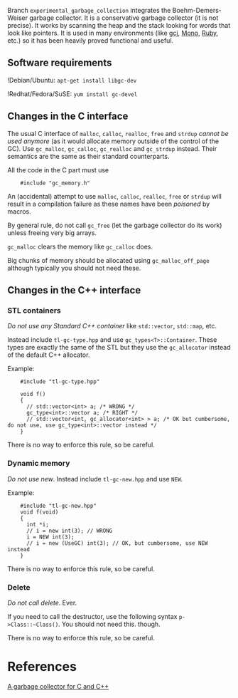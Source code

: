 
 Branch `experimental_garbage_collection` integrates the Boehm-Demers-Weiser garbage collector. It is a conservative garbage collector (it is not precise). It works by scanning the heap and the stack looking for words that look like pointers. It is used in many environments (like [gcj](http://gcc.gnu.org/java/), [Mono](http://www.mono-project.com/Mono:Runtime), [Ruby](http://edwinmeyer.com/Release_Integrated_RHG_09_10_2008/chapter05.html), etc.) so it has been heavily proved functional and useful.

## Software requirements

!Debian/Ubuntu: `apt-get install libgc-dev`

!Redhat/Fedora/SuSE: `yum install gc-devel`

## Changes in the C interface

The usual C interface of `malloc`, `calloc`, `realloc`, `free` and `strdup` *cannot be used anymore* (as it would allocate memory outside of the control of the GC). Use `gc_malloc`, `gc_calloc`, `gc_realloc` and `gc_strdup` instead. Their semantics are the same as their standard counterparts.

All the code in the C part must use


        #include "gc_memory.h"

An (accidental) attempt to use `malloc`, `calloc`, `realloc`, `free` or `strdup` will result in a compilation failure as these names have been _poisoned_ by macros.

By general rule, do not call `gc_free` (let the garbage collector do its work) unless freeing very big arrays.

`gc_malloc` clears the memory like `gc_calloc` does.

Big chunks of memory should be allocated using `gc_malloc_off_page` although typically you should not need these.

## Changes in the C++ interface

### STL containers

*Do not use any Standard C++ container* like `std::vector`, `std::map`, etc.

Instead include `tl-gc-type.hpp` and use `gc_types<T>::Container`. These types are exactly the same of the STL but they use the `gc_allocator` instead of the default C++ allocator.

Example:


        #include "tl-gc-type.hpp"
        
        void f()
        {
          // std::vector<int> a; /* WRONG */
          gc_type<int>::vector a; /* RIGHT */
          // std::vector<int, gc_allocator<int> > a; /* OK but cumbersome, do not use, use gc_type<int>::vector instead */
        }

There is no way to enforce this rule, so be careful.

### Dynamic memory

*Do not use new*. Instead include `tl-gc-new.hpp` and use `NEW`.

Example:


        #include "tl-gc-new.hpp"
        void f(void)
        {
          int *i;
          // i = new int(3); // WRONG
          i = NEW int(3);
          // i = new (UseGC) int(3); // OK, but cumbersome, use NEW instead
        }

There is no way to enforce this rule, so be careful.

### Delete

*Do not call delete*. Ever.

If you need to call the destructor, use the following syntax `p->Class::~Class()`. You should not need this. though.

There is no way to enforce this rule, so be careful. 

# References

[A garbage collector for C and C++](http://www.hpl.hp.com/personal/Hans_Boehm/gc/)